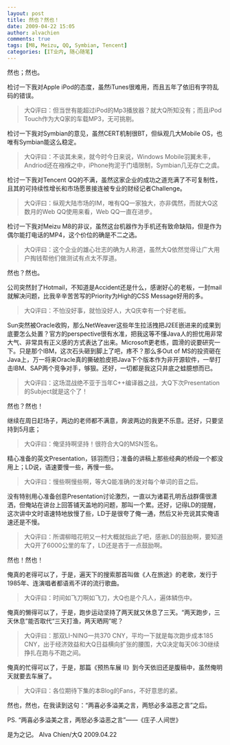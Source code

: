 ```yaml
---
layout: post
title: 然也？然也！
date: 2009-04-22 15:05
author: alvachien
comments: true
tags: [M8, Meizu, QQ, Symbian, Tencent]
categories: [IT业内, 随心随笔]
---
```


然也；然也。
 
检讨一下我对Apple iPod的态度，虽然iTunes很难用，而且五年了依旧有字符乱码的错误。
> 大Q评曰：但当世有能超过iPod的Mp3播放器？就大Q所知没有；而且iPod Touch作为大Q家的车载MP3，无可挑剔。


检讨一下我对Symbian的意见，虽然CERT机制很BT，但纵观几大Mobile OS，也唯有Symbian能这么稳定。
> 大Q评曰：不谈其未来，就今时今日来说，Windows Mobile羽翼未丰，Andriod还在襁褓之中，iPhone拘泥于门墙限制，Symbian几无存亡之虞。


检讨一下我对Tencent QQ的不满，虽然这家企业的成功之道充满了不可复制性，且其的可持续性增长和市场愿景接连被专业的财经记者Challenge。
> 大Q评曰：纵观大陆市场的IM，唯有QQ一家独大，亦非偶然，而就大Q这数月的Web QQ使用来看，Web QQ一直在进步。


检讨一下我对Meizu M8的非议，虽然这台机器作为手机还有致命缺陷，但是作为偶尔能打电话的MP4，这个价位的确是不二之选。
> 大Q评曰：这个企业的雄心壮志的确为人称道，虽然大Q依然觉得让广大用户掏钱帮他们做测试有点太不厚道。

 
然也？然也。
 
公司突然封了Hotmail，不知道是Accident还是什么，感谢好心的老板，一封mail就解决问题，比我辛辛苦苦写的Priority为High的CSS Message好用的多。
> 大Q评曰：不怕没好事，就怕没好人，大Q庆幸有一个好老板。

Sun突然被Oracle收购，那么NetWeaver这些年生拉活拽把J2EE嵌进来的成果到底要怎么处置？官方的perspective很有水准，把我这等不懂Java人的担忧用非常大气、非常具有正义感的方式表达了出来。Microsoft更老练，圆滑的说要研究一下。只是那个IBM，这次石头砸到脚上了吧，疼不？那么多Out of MS的投资砸在Java上，万一将来Oracle真的撕破脸皮把Java下个版本作为非开源软件，一举打击IBM、SAP两个竞争对手，够狠。还好，一切都是我这只井底之蛙臆想而已。
> 大Q评曰：这场混战绝不亚于当年C++编译器之战，大Q下次Presentation的Subject就是这个了！

 
然也？然也！


继续在周日赶场子，两边的老师都不满意，奔波两边的我更不乐意。还好，只要坚持到5月底；
> 大Q评曰：俺坚持啊坚持！很符合大Q的MSN签名。


精心准备的英文Presentation，铩羽而归；准备的讲稿上那些经典的桥段一个都没用上；LD说，语速要慢一些，再慢一些。
> 大Q评曰：慢些啊慢些啊，等大Q能准确的发对每个单词的音之后。


没有特别用心准备创意Presentation讨论激烈，一直以为诸葛孔明舌战群儒很潇洒，但俺站在讲台上回答铺天盖地的问题，那叫一个累。还好，记得LD的提醒，这次讲中文时语速特地放慢了些，LD于是很夸了俺一通，然后又补充说其实俺语速还是不慢。
> 大Q评曰：所谓柳暗花明又一村大概就指此了吧，感谢LD的鼓励啊，要知道大Q开了6000公里的车了，LD还是吝于一点鼓励啊。

 
然也！然也！
 
俺真的老得可以了，于是，遍天下的搜索那首叫做《人在旅途》的老歌，发行于1985年、连演唱者都语焉不详的流行歌曲。
> 大Q评曰：时间如飞刀啊如飞刀，大Q也是个凡人，遍体鳞伤中。


俺真的懒得可以了，于是，跑步运动坚持了两天就又休息了三天。“两天跑步，三天休息”能否取代“三天打渔，两天晒网”呢？
> 大Q评曰：那双LI-NING一共370 CNY，平均一下就是每次跑步成本185 CNY，出于经济效益和大Q日益横向扩张的腰围，大Q决定每天06:30继续挣扎在跑与不跑之间。


俺真的忙得可以了，于是，那篇《预热车展 II》到今天依旧还是腹稿中，虽然俺明天就要去车展了。
> 大Q评曰：各位期待下集的本Blog的Fans，不好意思的紧。


 
然也，然也，在我读到这句：“两喜必多溢美之言，两怒必多溢恶之言”之后。

 
PS. “两喜必多溢美之言，两怒必多溢恶之言”——《庄子.人间世》

 
是为之记。
Alva Chien/大Q
2009.04.22

